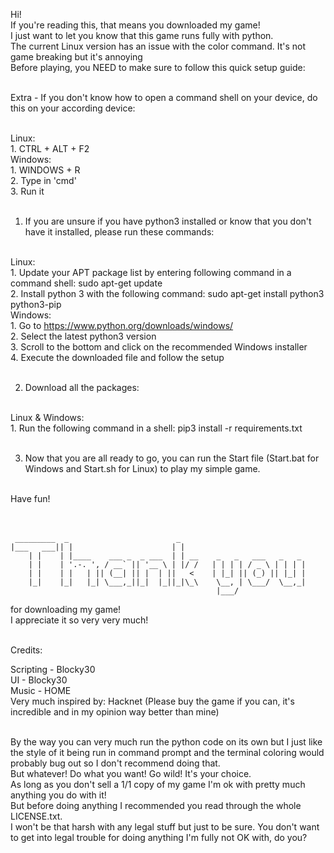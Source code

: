 Hi!<br>
If you're reading this, that means you downloaded my game!<br>
I just want to let you know that this game runs fully with python.<br>
The current Linux version has an issue with the color command. It's not game breaking but it's annoying<br>
Before playing, you NEED to make sure to follow this quick setup guide:<br><br>

Extra - If you don't know how to open a command shell on your device, do this on your according device:<br><br>

Linux:<br>
    1. CTRL + ALT + F2<br>
Windows:<br>
    1. WINDOWS + R<br>
    2. Type in 'cmd'<br>
    3. Run it<br><br>

1. If you are unsure if you have python3 installed or know that you don't have it installed, please run these commands:<br><br>

Linux:<br>
    1. Update your APT package list by entering following command in a command shell: sudo apt-get update<br>
    2. Install python 3 with the following command: sudo apt-get install python3 python3-pip<br>
Windows:<br>
    1. Go to https://www.python.org/downloads/windows/<br>
    2. Select the latest python3 version<br>
    3. Scroll to the bottom and click on the recommended Windows installer<br>
    4. Execute the downloaded file and follow the setup<br><br>

2. Download all the packages:<br><br>

Linux & Windows:<br>
    1. Run the following command in a shell: pip3 install -r requirements.txt<br><br>

3. Now that you are all ready to go, you can run the Start file (Start.bat for Windows and Start.sh for Linux) to play my simple game.<br><br>

Have fun!<br><br><br>


```
 _________  _                        _
|___   ___|| |                      | |
    | |    | |____    ___ _  _ ___  | | __    _   _   ___   _   _
    | |    | '.-. ', / __` || '__ \ | |/ /   | | | | / _ \ | | | |
    | |    | |   | || (__| || |  | ||   <    | |_| || (_) || |_| |
    |_|    |_|   |_| \___,_||_|  |_||_|\_\    \__, | \___/  \__,_|
                                              |___/
```

for downloading my game!<br>
I appreciate it so very very much!<br><br>

Credits:<br>

Scripting - Blocky30<br>
UI - Blocky30<br>
Music - HOME<br>
Very much inspired by: Hacknet (Please buy the game if you can, it's incredible and in my opinion way better than mine)<br><br>


By the way you can very much run the python code on its own but I just like the style of it being run in command prompt and the terminal coloring would probably bug out so I don't recommend doing that.<br>
But whatever! Do what you want! Go wild! It's your choice.<br>
As long as you don't sell a 1/1 copy of my game I'm ok with pretty much anything you do with it!<br>
But before doing anything I recommended you read through the whole LICENSE.txt.<br>
I won't be that harsh with any legal stuff but just to be sure. You don't want to get into legal trouble for doing anything I'm fully not OK with, do you?<br>

